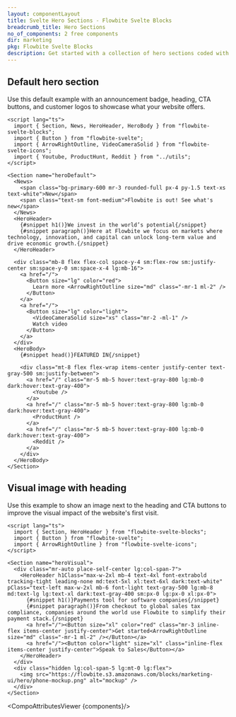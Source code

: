 ```yaml
---
layout: componentLayout
title: Svelte Hero Sections - Flowbite Svelte Blocks
breadcrumb_title: Hero Sections
no_of_components: 2 free components
dir: marketing
pkg: Flowbite Svelte Blocks
description: Get started with a collection of hero sections coded with Tailwind CSS to showcase the most important parts of your website based on multiple styles and layouts.
---
```


<script lang="ts">
  import { TableProp, TableDefaultRow, CompoAttributesViewer } from '../utils'
  const components = 'News, HeroHeader, HeroBody, Section'
</script>

## Default hero section

Use this default example with an announcement badge, heading, CTA buttons, and customer logos to showcase what your website offers.

```svelte example
<script lang="ts">
  import { Section, News, HeroHeader, HeroBody } from "flowbite-svelte-blocks";
  import { Button } from "flowbite-svelte";
  import { ArrowRightOutline, VideoCameraSolid } from "flowbite-svelte-icons";
  import { Youtube, ProductHunt, Reddit } from "../utils";
</script>

<Section name="heroDefault">
  <News>
    <span class="bg-primary-600 mr-3 rounded-full px-4 py-1.5 text-xs text-white">New</span>
    <span class="text-sm font-medium">Flowbite is out! See what's new</span>
  </News>
  <HeroHeader>
    {#snippet h1()}We invest in the world’s potential{/snippet}
    {#snippet paragraph()}Here at Flowbite we focus on markets where technology, innovation, and capital can unlock long-term value and drive economic growth.{/snippet}
  </HeroHeader>

  <div class="mb-8 flex flex-col space-y-4 sm:flex-row sm:justify-center sm:space-y-0 sm:space-x-4 lg:mb-16">
    <a href="/">
      <Button size="lg" color="red">
        Learn more <ArrowRightOutline size="md" class="-mr-1 ml-2" />
      </Button>
    </a>
    <a href="/">
      <Button size="lg" color="light">
        <VideoCameraSolid size="xs" class="mr-2 -ml-1" />
        Watch video
      </Button>
    </a>
  </div>
  <HeroBody>
    {#snippet head()}FEATURED IN{/snippet}

    <div class="mt-8 flex flex-wrap items-center justify-center text-gray-500 sm:justify-between">
      <a href="/" class="mr-5 mb-5 hover:text-gray-800 lg:mb-0 dark:hover:text-gray-400">
        <Youtube />
      </a>
      <a href="/" class="mr-5 mb-5 hover:text-gray-800 lg:mb-0 dark:hover:text-gray-400">
        <ProductHunt />
      </a>
      <a href="/" class="mr-5 mb-5 hover:text-gray-800 lg:mb-0 dark:hover:text-gray-400">
        <Reddit />
      </a>
    </div>
  </HeroBody>
</Section>
```

## Visual image with heading

Use this example to show an image next to the heading and CTA buttons to improve the visual impact of the website's first visit.

```svelte example
<script lang="ts">
  import { Section, HeroHeader } from "flowbite-svelte-blocks";
  import { Button } from "flowbite-svelte";
  import { ArrowRightOutline } from "flowbite-svelte-icons";
</script>

<Section name="heroVisual">
  <div class="mr-auto place-self-center lg:col-span-7">
    <HeroHeader h1Class="max-w-2xl mb-4 text-4xl font-extrabold tracking-tight leading-none md:text-5xl xl:text-6xl dark:text-white" pClass="text-left max-w-2xl mb-6 font-light text-gray-500 lg:mb-8 md:text-lg lg:text-xl dark:text-gray-400 sm:px-0 lg:px-0 xl:px-0">
      {#snippet h1()}Payments tool for software companies{/snippet}
      {#snippet paragraph()}From checkout to global sales tax compliance, companies around the world use Flowbite to simplify their payment stack.{/snippet}
      <a href="/"><Button size="xl" color="red" class="mr-3 inline-flex items-center justify-center">Get started<ArrowRightOutline size="md" class="-mr-1 ml-2" /></Button></a>
      <a href="/"><Button color="light" size="xl" class="inline-flex items-center justify-center">Speak to Sales</Button></a>
    </HeroHeader>
  </div>
  <div class="hidden lg:col-span-5 lg:mt-0 lg:flex">
    <img src="https://flowbite.s3.amazonaws.com/blocks/marketing-ui/hero/phone-mockup.png" alt="mockup" />
  </div>
</Section>
```

<CompoAttributesViewer {components}/>
